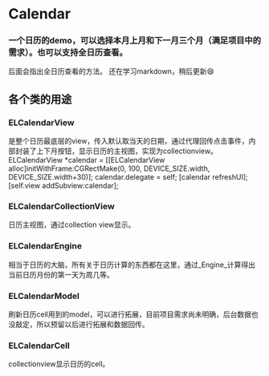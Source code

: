 # Calendar
### 一个日历的demo，可以选择本月上月和下一月三个月（满足项目中的需求）。也可以支持全日历查看。
后面会指出全日历查看的方法。
还在学习markdown，稍后更新😄
## 各个类的用途
### ELCalendarView
是整个日历最底层的view，传入默认取当天的日期，通过代理回传点击事件，内部封装了上下月按钮，显示日历的主视图，实现为collectionview。
	ELCalendarView *calendar = [[ELCalendarView alloc]initWithFrame:CGRectMake(0, 100, DEVICE_SIZE.width, DEVICE_SIZE.width+30)];
	calendar.delegate = self;
	[calendar refreshUI];
	[self.view addSubview:calendar];
### ELCalendarCollectionView
日历主视图，通过collection view显示。
### ELCalendarEngine
相当于日历的大脑，所有关于日历计算的东西都在这里，通过_Engine_计算得出当前日历月份的第一天为周几等。
### ELCalendarModel
刷新日历cell用到的model，可以进行拓展，目前项目需求尚未明确，后台数据也没敲定，所以预留以后进行拓展和数据回传。
### ELCalendarCell
collectionview显示日历的cell。

